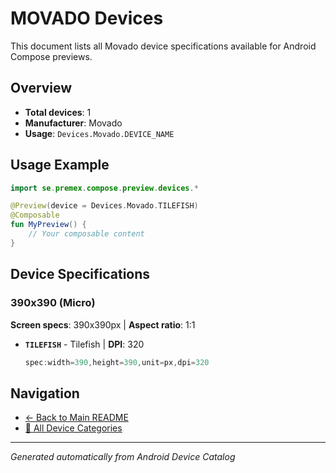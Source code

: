 # MOVADO Devices

This document lists all Movado device specifications available for Android Compose previews.

## Overview

- **Total devices**: 1
- **Manufacturer**: Movado
- **Usage**: `Devices.Movado.DEVICE_NAME`

## Usage Example

```kotlin
import se.premex.compose.preview.devices.*

@Preview(device = Devices.Movado.TILEFISH)
@Composable
fun MyPreview() {
    // Your composable content
}
```

## Device Specifications

### 390x390 (Micro)

**Screen specs**: 390x390px | **Aspect ratio**: 1:1

- **`TILEFISH`** - Tilefish | **DPI**: 320
  ```kotlin
  spec:width=390,height=390,unit=px,dpi=320
  ```

## Navigation

- [← Back to Main README](../../README.md)
- [📱 All Device Categories](../README.md)

---
*Generated automatically from Android Device Catalog*
